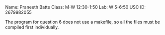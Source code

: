 Name: Praneeth Batte
Class: M-W 12:30-1:50
Lab: W 5-6:50
USC ID: 2679982055


The program for question 6 does not use a makefile, so all the files must be compiled first individually.
